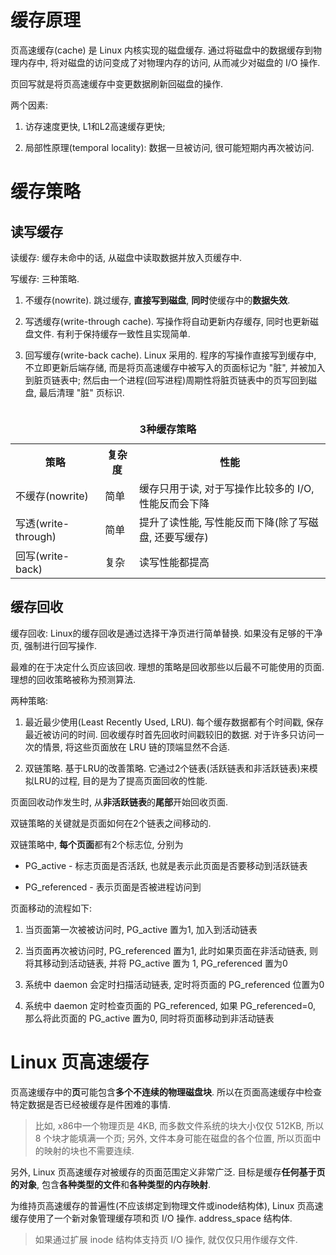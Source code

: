 
# 缓存原理

页高速缓存(cache) 是 Linux 内核实现的磁盘缓存. 通过将磁盘中的数据缓存到物理内存中, 将对磁盘的访问变成了对物理内存的访问, 从而减少对磁盘的 I/O 操作.

页回写就是将页高速缓存中变更数据刷新回磁盘的操作.

两个因素:

1. 访存速度更快, L1和L2高速缓存更快;

2. 局部性原理(temporal locality): 数据一旦被访问, 很可能短期内再次被访问.

# 缓存策略

## 读写缓存

读缓存: 缓存未命中的话, 从磁盘中读取数据并放入页缓存中.

写缓存: 三种策略.

1. 不缓存(nowrite). 跳过缓存, **直接写到磁盘**, **同时**使缓存中的**数据失效**.

2. 写透缓存(write-through cache). 写操作将自动更新内存缓存, 同时也更新磁盘文件. 有利于保持缓存一致性且实现简单. 

3. 回写缓存(write-back cache). Linux 采用的. 程序的写操作直接写到缓存中, 不立即更新后端存储, 而是将页高速缓存中被写入的页面标记为 "脏", 并被加入到脏页链表中; 然后由一个进程(回写进程)周期性将脏页链表中的页写回到磁盘, 最后清理 "脏" 页标识.

<table>
 <caption><b><br>3种缓存策略</br></b></caption>
    <tr>
        <th>策略</th>
        <th>复杂度</th>
	<th>性能</th>
    </tr>
    <tr>
        <td>不缓存(nowrite)</td>
        <td>简单</td>
        <td>
	缓存只用于读, 对于写操作比较多的 I/O, 性能反而会下降
        </td>
    </tr>
    <tr>
        <td>写透(write-through)</td>
        <td>简单</td>
        <td>
	提升了读性能, 写性能反而下降(除了写磁盘, 还要写缓存)
        </td>
    </tr>
    <tr>
        <td>回写(write-back)</td>
        <td>复杂</td>
        <td>
	读写性能都提高
        </td>
    </tr>
</table>

## 缓存回收

缓存回收: Linux的缓存回收是通过选择干净页进行简单替换. 如果没有足够的干净页, 强制进行回写操作.

最难的在于决定什么页应该回收. 理想的策略是回收那些以后最不可能使用的页面. 理想的回收策略被称为预测算法.

两种策略:

1. 最近最少使用(Least Recently Used, LRU). 每个缓存数据都有个时间戳, 保存最近被访问的时间. 回收缓存时首先回收时间戳较旧的数据. 对于许多只访问一次的情景, 将这些页面放在 LRU 链的顶端显然不合适.

2. 双链策略. 基于LRU的改善策略. 它通过2个链表(活跃链表和非活跃链表)来模拟LRU的过程, 目的是为了提高页面回收的性能.

页面回收动作发生时, 从**非活跃链表**的**尾部**开始回收页面. 

双链策略的关键就是页面如何在2个链表之间移动的. 

双链策略中, **每个页面**都有2个标志位, 分别为

* PG_active - 标志页面是否活跃, 也就是表示此页面是否要移动到活跃链表

* PG_referenced - 表示页面是否被进程访问到

页面移动的流程如下: 

1. 当页面第一次被被访问时, PG_active 置为1, 加入到活动链表

2. 当页面再次被访问时, PG_referenced 置为1, 此时如果页面在非活动链表, 则将其移动到活动链表, 并将 PG_active 置为 1, PG_referenced 置为0

3. 系统中 daemon 会定时扫描活动链表, 定时将页面的 PG_referenced 位置为0

4. 系统中 daemon 定时检查页面的 PG_referenced, 如果 PG_referenced=0, 那么将此页面的 PG_active 置为0, 同时将页面移动到非活动链表

# Linux 页高速缓存

页高速缓存中的**页**可能包含**多个不连续的物理磁盘块**. 所以在页面高速缓存中检查特定数据是否已经被缓存是件困难的事情.

> 比如, x86中一个物理页是 4KB, 而多数文件系统的块大小仅仅 512KB, 所以 8 个块才能填满一个页; 另外, 文件本身可能在磁盘的各个位置, 所以页面中的映射的块也不需要连续.

另外, Linux 页高速缓存对被缓存的页面范围定义非常广泛. 目标是缓存**任何基于页的对象**, 包含**各种类型的文件**和**各种类型的内存映射**. 

为维持页高速缓存的普遍性(不应该绑定到物理文件或inode结构体), Linux 页高速缓存使用了一个新对象管理缓存项和页 I/O 操作. address_space 结构体.

> 如果通过扩展 inode 结构体支持页 I/O 操作, 就仅仅只用作缓存文件.



